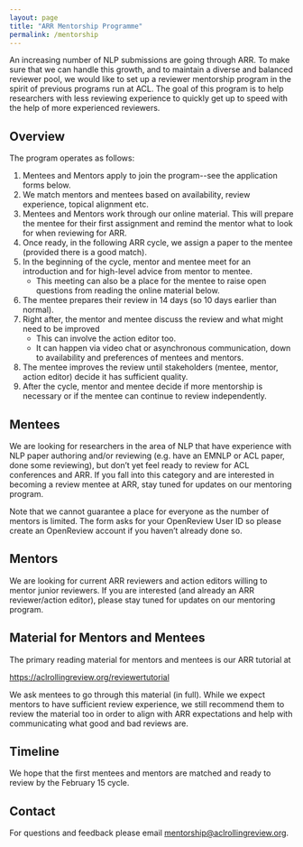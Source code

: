 ```yaml
---
layout: page
title: "ARR Mentorship Programme"
permalink: /mentorship
--- 
```

An increasing number of NLP submissions are going through ARR. To make sure that we can handle this growth, and to maintain a diverse and balanced reviewer pool, we would like to set up a reviewer mentorship program in the spirit of previous programs run at ACL. The goal of this program is to help researchers with less reviewing experience to quickly get up to speed with the help of more experienced reviewers.   
## Overview
The program operates as follows:
1. Mentees and Mentors apply to join the program--see the application forms below.  
2. We match mentors and mentees based on availability, review experience, topical alignment etc. 
3. Mentees and Mentors work through our online material. This will prepare the mentee for their first assignment and remind the mentor what to look for when reviewing for ARR. 
4. Once ready, in the following ARR cycle, we assign a paper to the mentee (provided there is a good match). 
5. In the beginning of the cycle, mentor and mentee meet for an introduction and for high-level advice from mentor to mentee.
   * This meeting can also be a place for the mentee to raise open questions from reading the online material below. 
6. The mentee prepares their review in 14 days (so 10 days earlier than normal).
7. Right after, the mentor and mentee discuss the review and what might need to be improved
   * This can involve the action editor too.
   * It can happen via video chat or asynchronous communication, down to availability and preferences of mentees and mentors. 
8. The mentee improves the review until stakeholders (mentee, mentor, action editor) decide it has sufficient quality. 
9. After the cycle, mentor and mentee decide if more mentorship is necessary or if the mentee can continue to review independently. 

## Mentees

We are looking for researchers in the area of NLP that have experience with NLP paper authoring and/or reviewing (e.g. have an EMNLP or ACL paper, done some reviewing), but don’t yet feel ready to review for ACL conferences and ARR. If you fall into this category and are interested in becoming a review mentee at ARR, stay tuned for updates on our mentoring program.

Note that we cannot guarantee a place for everyone as the number of mentors is limited.
The form asks for your OpenReview User ID so please create an OpenReview account if you haven’t already done so.

## Mentors
We are looking for current ARR reviewers and action editors willing to mentor junior reviewers. If you are interested (and already an ARR reviewer/action editor), please stay tuned for updates on our mentoring program.

## Material for Mentors and Mentees
The primary reading material for mentors and mentees is our ARR tutorial at

<https://aclrollingreview.org/reviewertutorial>

We ask mentees to go through this material (in full). While we expect mentors to have sufficient review experience, we still recommend them to review the material too in order to align with ARR expectations and help with communicating what good and bad reviews are. 

## Timeline

We hope that the first mentees and mentors are matched and ready to review by the February 15 cycle.  

## Contact

For questions and feedback please email mentorship@aclrollingreview.org. 
